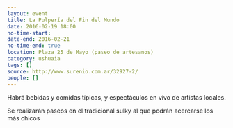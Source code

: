 ```yaml
---
layout: event 
title: La Pulpería del Fin del Mundo
date: 2016-02-19 18:00
no-time-start: 
date-end: 2016-02-21
no-time-end: true
location: Plaza 25 de Mayo (paseo de artesanos)
category: ushuaia
tags: []
source: http://www.surenio.com.ar/32927-2/
people: []
---
```


Habrá bebidas y comidas típicas, y espectáculos en vivo de artistas locales. 

Se realizarán paseos en el tradicional sulky al que podrán acercarse los más chicos
